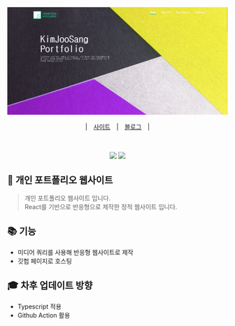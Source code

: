 <div align="center">
  <img src = "src\assets\portfolio.png">
  
  |　<a href="https://fable0831.github.io/MyPortfolio">사이트</a>　|　<a href="https://velog.io/@fable0831/%ED%8F%AC%ED%8A%B8%ED%8F%B4%EB%A6%AC%EC%98%A4-%EC%82%AC%EC%9D%B4%ED%8A%B8-%EB%A7%8C%EB%93%A4%EA%B8%B0">블로그</a>　|　　
  <br>
</div>
<br>
<br>
<div align="center">
  <img src="https://img.shields.io/badge/React-18.2.0-aqua?logo=React">
  <img src="https://img.shields.io/badge/styled--components-5.3.6-ff69b4?logo=styled-components">  
</div>

## 📌 개인 포트폴리오 웹사이트

> 개인 포트폴리오 웹사이트 입니다.  
> React를 기반으로 반응형으로 제작한 정적 웹사이트 입니다.

## 📚 기능

- 미디어 쿼리를 사용해 반응형 웹사이트로 제작
- 깃헙 페이지로 호스팅

## 🎓 차후 업데이트 방향

- Typescript 적용
- Github Action 활용

